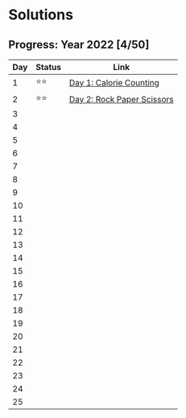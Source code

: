 # Solutions

## Progress: Year 2022 [4/50]

| Day  | Status | Link |
| --- | --- | --- |
| 1  | ⭐⭐ | [Day 1: Calorie Counting](day1) |
| 2  | ⭐⭐ | [Day 2: Rock Paper Scissors](day2) |
| 3  |  | 
| 4  |  | 
| 5  |  | 
| 6  |  | 
| 7  |  | 
| 8  |  | 
| 9  |  | 
| 10 |  | 
| 11 |  | 
| 12 |  | 
| 13 |  | 
| 14 |  | 
| 15 |  | 
| 16 |  | 
| 17 |  | 
| 18 |  | 
| 19 |  | 
| 20 |  | 
| 21 |  | 
| 22 |  | 
| 23 |  | 
| 24 |  | 
| 25 |  | 
